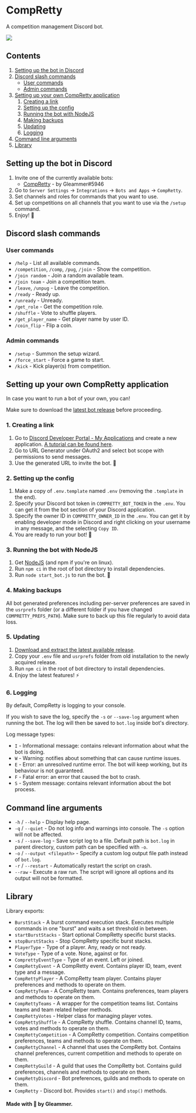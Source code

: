 # CompRetty

A competition management Discord bot.

![](https://raw.github.com/GleammerRay/CompRetty/master/assets/banner.svg)

## Contents
1. [Setting up the bot in Discord](#setting-up-the-bot-in-discord)
2. [Discord slash commands](#discord-slash-commands)
   - [User commands](#user-commands)
   - [Admin commands](#admin-commands)
3. [Setting up your own CompRetty application](#setting-up-your-own-compretty-application)
   1. [Creating a link](#1-creating-a-link)
   2. [Setting up the config](#2-setting-up-the-config)
   3. [Running the bot with NodeJS](#3-running-the-bot-with-nodejs)
   4. [Making backups](#4-making-backups)
   5. [Updating](#5-updating)
   6. [Logging](#6-logging)
5. [Command line arguments](#command-line-arguments)
6. [Library](#library)

## Setting up the bot in Discord
1. Invite one of the currently available bots:
   - [CompRetty](https://discord.com/api/oauth2/authorize?client_id=1050406766204170360&permissions=2048&scope=bot) - by Gleammer#5946
2. Go to `Server Settings` -> `Integrations` -> `Bots and Apps` -> `CompRetty`.
3. Set channels and roles for commands that you want to use.
4. Set up competitions on all channels that you want to use via the `/setup` command.
5. Enjoy! 🏏

## Discord slash commands

### User commands

- `/help` - List all available commands.
- `/competition`, `/comp`, `/pug`, `/join` - Show the competition.
- `/join random` - Join a random available team.
- `/join team` - Join a competition team.
- `/leave`, `/unpug` - Leave the competition.
- `/ready` - Ready up.
- `/unready` - Unready.
- `/get_role` - Get the competition role.
- `/shuffle` - Vote to shuffle players.
- `/get_player_name` - Get player name by user ID.
- `/coin_flip` - Flip a coin.

### Admin commands

- `/setup` - Summon the setup wizard.
- `/force_start` - Force a game to start.
- `/kick` - Kick player(s) from competition.

## Setting up your own CompRetty application

In case you want to run a bot of your own, you can!

Make sure to download the [latest bot release](https://github.com/GleammerRay/CompRetty/releases) before proceeding.

### 1. Creating a link
1. Go to [Discord Developer Portal - My Applications](https://discord.com/developers/applications) and create a new application. [A tutorial can be found here](https://github.com/discord-apps/bot-tutorial).
2. Go to URL Generator under OAuth2 and select bot scope with permissions to send messages.
3. Use the generated URL to invite the bot. 🤖

### 2. Setting up the config

1. Make a copy of `.env.template` named `.env` (removing the `.template` in the end).
2. Specify your Discord bot token in `COMPRETTY_BOT_TOKEN` in the `.env`. You can get it from the bot section of your Discord application.
3. Specify the owner ID in `COMPRETTY_OWNER_ID` in the `.env`. You can get it by enabling developer mode in Discord and right clicking on your username in any message, and the selecting `Copy ID`.
4. You are ready to run your bot! 🦸

### 3. Running the bot with NodeJS

1. Get [NodeJS](https://nodejs.org/en/download/) (and npm if you're on linux).
2. Run `npm ci` in the root of bot directory to install dependencies.
3. Run `node start_bot.js` to run the bot. 🏃

### 4. Making backups

All bot generated preferences including per-server preferences are saved in the `usrprefs` folder (or a different folder if you have changed `COMPRETTY_PREFS_PATH`). Make sure to back up this file regularly to avoid data loss. 

### 5. Updating

1. [Download and extract the latest available release](https://github.com/GleammerRay/CompRetty/releases).
2. Copy your `.env` file and `usrprefs` folder from old installation to the newly acquired release.
2. Run `npm ci` in the root of bot directory to install dependencies.
3. Enjoy the latest features! ⚡

### 6. Logging

By default, CompRetty is logging to your console.

If you wish to save the log, specify the `-s` or `--save-log` argument when running the bot. The log will then be saved to `bot.log` inside bot's directory.

Log message types:
- `I` - Informational message: contains relevant information about what the bot is doing.
- `W` - Warning: notifies about something that can cause runtime issues.
- `E` - Error: an unresolved runtime error. The bot will keep working, but its behaviour is not guaranteed.
- `F` - Fatal error: an error that caused the bot to crash.
- `S` - System message: contains relevant information about the bot process.

## Command line arguments

- `-h` / `--help` - Display help page.
- `-q` / `--quiet` - Do not log info and warnings into console. The `-s` option will not be affected.
- `-s` / `--save-log` - Save script log to a file. Default path is `bot.log` in parent directory, custom path can be specified with `-o`.
- `-o` / `--output <filepath>` - Specify a custom log output file path instead of `bot.log`.
- `-r` / `--restart` - Automatically restart the script on crash.
- `--raw` - Execute a raw run. The script will ignore all options and its output will not be formatted.

## Library

Library exports:
- `BurstStack` - A burst command execution stack. Executes multiple commands in one "burst" and waits a set threshold in between.
- `startBurstStacks` - Start optional CompRetty specific burst stacks.
- `stopBurstStacks` - Stop CompRetty specific burst stacks.
- `PlayerType` - Type of a player. Any, ready or not ready.
- `VoteType` - Type of a vote. None, against or for.
- `ComprettyEventType` - Type of an event. Left or joined.
- `CompRettyEvent` - A CompRetty event. Contains player ID, team, event type and a message.
- `CompRettyPlayer` - A CompRetty team player. Contains player preferences and methods to operate on them.
- `CompRettyTeam` - A CompRetty team. Contains preferences, team players and methods to operate on them.
- `CompRettyTeams` - A wrapper for the competition teams list. Contains teams and team related helper methods.
- `CompRettyVotes` - Helper class for managing player votes.
- `CompRettyShuffle` - A CompRetty shuffle. Contains channel ID, teams, votes and methods to operate on them.
- `CompRettyCompetition` - A CompRetty competition. Contains competition preferences, teams and methods to operate on them.
- `CompRettyChannel` - A channel that uses the CompRetty bot. Contains channel preferences, current competition and methods to operate on them.
- `CompRettyGuild` - A guild that uses the CompRetty bot. Contains guild preferences, channels and methods to operate on them.
- `CompRettyDiscord` - Bot preferences, guilds and methods to operate on them.
- `CompRetty` - Discord bot. Provides `start()` and `stop()` methods.

#### Made with 💜 by Gleammer.
